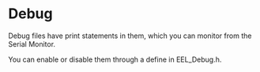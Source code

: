 # Debug

Debug files have print statements in them, which you can monitor from the Serial Monitor.

You can enable or disable them through a define in EEL_Debug.h.
